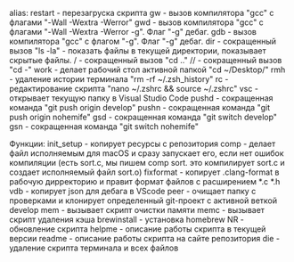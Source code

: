 alias:
restart - перезагруска скрипта
gw - вызов компилятора "gcc" с флагами "-Wall -Wextra -Werror"
gwd - вызов компилятора "gcc" с флагами "-Wall -Wextra -Werror -g". Флаг "-g" дебаг.
gdb - вызов компилятора "gcc" с флагом "-g". Флаг "-g" дебаг.
dir - сокращенный вызов "ls -la" - показать файлы в текущей директории, показывает скрытые файлы.
/ - сокращенный вызов "cd .."
// - сокращенный вызов "cd -"
work - делает рабочий стол активной папкой "cd ~/Desktop/"
rmh - удаление истории терминала "rm -rf ~/.zsh_history"
rc - редактирование скрипта "nano ~/.zshrc && source ~/.zshrc"
vsc - открывает текущую папку в Visual Studio Code
pushd - сокращенная команда "git push origin develop"
pushn - сокращенная команда "git push origin nohemife"
gsd - сокращенная команда "git switch develop"
gsn - сокращенная команда "git switch nohemife"

Функции:
init_setup - копирует ресурсы с репозитория
comp - делает файл исполняемым для macOS и сразу запускает его, если нет ошибок компиляции (есть sort.c, мы пишем comp sort. это компилирует sort.c и создает исполняемый файл sort.o)
fixformat - копирует .clang-format в рабочую дирректорию и правит формат файлов с расширением *.c *.h
vdb - копирует json для дебага в VScode
peer - очищает папку с проверками и клонирует определенный git-проект с активной веткой develop
mem - вызывает скрипт очистки памяти
memс - вызывает скрипт удаления кэша
brewinstall - установка homebrew
NR - обновление скрипта
helpme - описание работы скрипта в текущей версии
readme - описание работы скрипта на сайте репозитория
die - удаление скрипта терминала и всех файлов